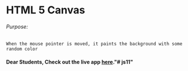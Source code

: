 # HTML 5 Canvas

###### Purpose:
    When the mouse pointer is moved, it paints the background with some random color

#### Dear Students, Check out the live app [here](http://203.193.173.125/buildriseshine/javascript/html-canvas/)."# js11" 
